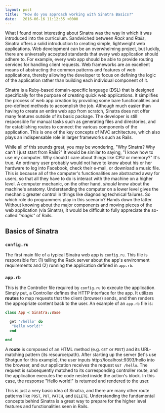 ```yaml
---
layout: post
title:  "How do you approach working with Sinatra Basics?"
date:   2016-06-16 11:12:35 +0000
---
```


What I found most interesting about Sinatra was the way in which it was introduced into the curriculum. Sandwiched between *Rack* and *Rails*, Sinatra offers a solid introduction to creating simple, lightweight web applications. Web development can be an overwhelming project, but luckily, there are universally accepted standards that every web application should adhere to. For example, every web app should be able to provide routing services for handling client requests. Web frameworks are an excellent means of abstracting the common patterns and features of web applications, thereby allowing the developer to focus on defining the logic of the application rather than building each individual component of it.  

Sinatra is a Ruby-based domain-specific language (DSL) that is designed specifically for the purpose of creating quick web applications. It simplifies the process of web app creation by providing some bare functionalities and pre-defined methods to accomplish the job. Although much easier than having to create an entire web app from scratch, Sinatra does not offer many features outside of its basic package. The developer is still responsible for manual tasks such as generating files and directories, and for establishing routes to connect the various components of the application. This is one of the key concepts of MVC architecture, which also plays an indispensable role in larger frameworks such as Rails.

While all of this sounds great, you may be wondering, "Why Sinatra? Why can't I just start from Rails?" It would be similar to saying, "I know how to use my computer. Why should I care about things like CPU or memory?" It's true. An ordinary user probably would not have to know about his or her hardware to log into Facebook, check their e-mail, or download a music file. This is because all of the computer's functionalities are abstracted away for users, so that all they have to do is interact with the machine on a higher level. A computer mechanic, on the other hand, *should* know about the machine's anatomy. Understanding the computer on a lower level gives the mechanic greater control in things like diagnosing technical failures. So which role do programmers play in this scenario? Hands down the latter. Without knowing about the major components and moving pieces of the web application (via Sinatra), it would be difficult to fully appreciate the so-called *"magic"* of Rails.

## Basics of Sinatra

### `config.ru`
The first main file of a typical Sinatra web app is `config.ru`. This file is responsible for: (1) telling the Rack server about the app's environment requirements and (2) running the application defined in `app.rb`. 

### `app.rb`
This is the Controller file required by `config.ru` to execute the application. Simply put, a Controller defines the HTTP interface for the app. It utilizes **routes** to map requests that the client (browser) sends, and then renders the appropriate content back to the user. An example of an `app.rb` file is:

```ruby
class App < Sinatra::Base

  get '/hello' do
   "Hello world!"
  end

end
```

A **route** is composed of an HTML method (e.g. `GET` or `POST`) and its URL-matching pattern (its resource/path). After starting up the server (let's use Shotgun for this example), the user inputs http://localhost:9393/hello into the browser, and our application receives the request `GET /hello`. The request is subsequently matched to its corresponding controller route, and the application executes the code nested inside the action's block. In this case, the response "Hello world!" is returned and rendered to the user.  

This is just a very basic idea of Sinatra, and there are many other route patterns like `POST`, `PUT`, `PATCH`, and `DELETE`. Understanding the fundamental concepts behind Sinatra is a great way to prepare for the higher level features and functionalities seen in Rails.
